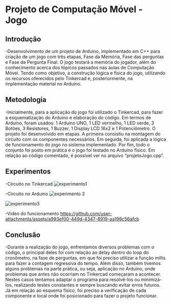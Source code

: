 # Projeto de Computação Móvel - Jogo

## Introdução
-Desenvolvimento de um projeto de Arduino, implementado em C++ para criação de um jogo com três etapas, Fase da Memória, Fase das perguntas e Fase da Pergunta Final. O jogo testará a memória do jogador, além do conhecimento acerca dos tópicos passados nas aulas de Computação Móvel. Tendo como objetivo, a construção lógica e física do jogo, utilizando os recursos oferecidos pelo Tinkercad e, posteriormente, na implementação material no Arduino.

## Metodologia
-Inicialmente, para a aplicação do jogo foi utilizado o Tinkercad, para fazer a esquematização do Arduino e elaboração do código. Em termos de Arduino, foram usados: 1 Arduino UNO, 1 LED vermelho, 1 LED verde, 3 Botões, 3 Resistores, 1 Buzzer, 1 Display LCD 16x2 e 1 Potenciômetro. O projeto foi desenvolvido em etapas. A primeira consistiu na montagem do circuito com os componentes necessários. Em seguida, foi aplicada a lógica de funcionamento do jogo no sistema implementado. Por fim, todo o conjunto foi posto em prática e o jogo foi testado no Arduino físico. Em relação ao código comentado, é possível ver no arquivo “projetoJogo.cpp”.

## Experimentos
-Circuito no Tinkercad
![experimento1](https://github.com/user-attachments/assets/771ec08f-19e1-4e99-8985-8406f09841d0)

-Circuito no Arduino
![experimento 2](https://github.com/user-attachments/assets/3f41322d-419c-4860-9666-85b6b3693c45)

![experimento3](https://github.com/user-attachments/assets/4483eb64-b146-4339-a993-731adf9f8242)

-Video do funcionamento
https://github.com/user-attachments/assets/a993ef00-449d-4347-8919-aa198c56afcb

## Conclusão
-Durante a realização do jogo, enfrentamos diversos problemas com o código, o principal deles foi com relação ao delay dentro do loop do cronômetro, na fase de perguntas, em que foi preciso utilizar a função millis para fazer a contagem regressiva do tempo. Além disso, também tivemos alguns problemas na parte prática, ou seja, aplicação no Arduino, onde problemas que antes não ocorriam no Tinkercad começaram a acontecer. Nestes casos tentamos adaptar o programa para resolvê-los ou minimizá-los, realizando testes constantes e sempre buscando evitar erros futuros. Já em relação ao esquema físico, foi preciso a verificação de cada componente e local onde foi posicionado para fazer o projeto funcionar.
